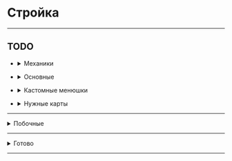 # Стройка
<hr>

## TODO
- <details>
  <summary>Механики</summary>

  - Механика доставки блоков из хранилища рабочим, прокачка склада на скорость передачи и вместимость
  - Ребитхи - новые города, бустеры статистики
  - Фриланс система -> доп доход (сроки, +- репутации)
  - Починка зданий: механика починки - принос блоков
</details>

- <details>
  <summary>Основные</summary>

  - Снос заглушек для постройки
  - Статистика плохо робит (kensuke)
  - Доделать сохранение всех полей в kensuke
  - Не работает ставка блоков
  - Взятие кредитов (переработать)
  - Ломание зданий улучшить (уведомление)
  - Донат: Автомат починка зданий(Здания не ломаются)
  - Глобальный бустер - меньше блоков для починки зданий
  - Изменить меню доната (меньше разных цветов)
  - Вывод инфы о поломке
  - Локации (расширение города)
  - Чем больше репутация - тем больше можешь потерять
  - Обучение (пройтись по всем механикам, рассказать)
  - <details>
    <summary>Глобальная карта мира</summary>

    ![image](https://i.imgur.com/t3I3Brf.jpg)
    </details>
  - Переходы между локациями
  - Переделать систему кейсов - 1 кейс, из него падает обычный, редкий, легендарный, указать какие работники могу выпасть
  - Меню след блоков (инфо про постройку)
  - Ежедневные награды, задания
  - Теги в чате и в табе
  - Связывание всего в экономику
  - Настройка экономики
  - Кастомные сервис (db)
</details>

- <details>
  <summary>Кастомные менюшки</summary>

  - Прокачка рабочего
  - Информация про рабочего (объяснение все полей)
  - Взятие блоков со склада
  - Прокачка склада
  - Покупка блоков в магазине
  - Круг следующих блоков
</details>

- <details>
  <summary>Нужные карты</summary>

  - Структуры
  - Локации (перестйка в один город)
</details>

<hr>

<details>
  <summary>Побочные</summary>

- Рефактор менюшек доната
</details>

<hr>

<details>
  <summary>Готово</summary>

- +Взятие денег в долг -> Банк
- +Работники + Покупка - в одно меню
- +Взятие блоков со склада (ЛКМ - 64, ПКМ - всё)
- +Склад: нет места в инвентаре - ...
- +Реактивный склад (изменяется без закрытия)
- +Тп по локам не работает
- +Можно положить на склад предметы меню и доната
- +Сортировка работников по редкости
- +Здание мэрии - пассивный доход, улучшать
- +Афк зона
- +Донат: Игровая валюта
- <details>
  <summary>+Русские символы в intelij терминале</summary>

  <h5>Settings/Preferences | Editor | File Encodings</h5>
  ```
  global encoding -> UTF-8
  project encoding -> UTF-8
  ```
  <h5>Help | Edit Custom VM Options</h5>
  ```
  -Dconsole.encoding=UTF-8
  -Dfile.encoding=UTF-8
  ```
  </details>
- +Оптимизация мира(gameRules: tickSpeed...)
- +Информация по работникам норм - инфо какие поля чё значат
</details>

<hr>